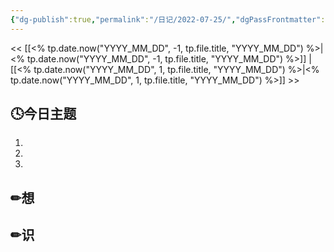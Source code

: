 ```yaml
---
{"dg-publish":true,"permalink":"/日记/2022-07-25/","dgPassFrontmatter":true}
---
```


<< [[<% tp.date.now("YYYY_MM_DD", -1, tp.file.title, "YYYY_MM_DD") %>\|<% tp.date.now("YYYY_MM_DD", -1, tp.file.title, "YYYY_MM_DD") %>]] | [[<% tp.date.now("YYYY_MM_DD", 1, tp.file.title, "YYYY_MM_DD") %>\|<% tp.date.now("YYYY_MM_DD", 1, tp.file.title, "YYYY_MM_DD") %>]] >>
## 🕓今日主题
1. 
2. 
3. 

## ✏想

## ✏识
